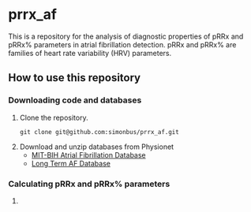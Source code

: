 # prrx_af

This is a repository for the analysis of diagnostic properties of pRRx and pRRx% parameters in atrial fibrillation detection. pRRx and pRRx% are families of heart rate variability (HRV) parameters.

## How to use this repository

### Downloading code and databases

1. Clone the repository.
    ```
    git clone git@github.com:simonbus/prrx_af.git
    ```
2. Download and unzip databases from Physionet
    * [MIT-BIH Atrial Fibrillation Database](https://physionet.org/content/afdb/1.0.0/)
    * [Long Term AF Database](https://physionet.org/content/ltafdb/1.0.0/)

### Calculating pRRx and pRRx% parameters

1. 